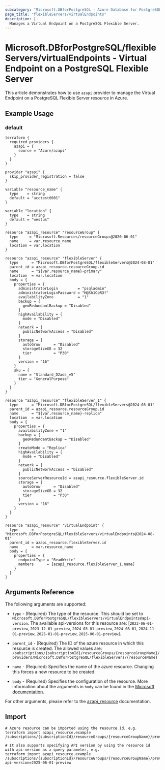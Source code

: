```yaml
---
subcategory: "Microsoft.DBforPostgreSQL - Azure Database for PostgreSQL"
page_title: "flexibleServers/virtualEndpoints"
description: |-
  Manages a Virtual Endpoint on a PostgreSQL Flexible Server.
---
```


# Microsoft.DBforPostgreSQL/flexibleServers/virtualEndpoints - Virtual Endpoint on a PostgreSQL Flexible Server

This article demonstrates how to use `azapi` provider to manage the Virtual Endpoint on a PostgreSQL Flexible Server resource in Azure.

## Example Usage

### default

```hcl
terraform {
  required_providers {
    azapi = {
      source = "Azure/azapi"
    }
  }
}

provider "azapi" {
  skip_provider_registration = false
}

variable "resource_name" {
  type    = string
  default = "acctest0001"
}

variable "location" {
  type    = string
  default = "westus"
}

resource "azapi_resource" "resourceGroup" {
  type     = "Microsoft.Resources/resourceGroups@2020-06-01"
  name     = var.resource_name
  location = var.location
}

resource "azapi_resource" "flexibleServer" {
  type      = "Microsoft.DBforPostgreSQL/flexibleServers@2024-08-01"
  parent_id = azapi_resource.resourceGroup.id
  name      = "${var.resource_name}-primary"
  location  = var.location
  body = {
    properties = {
      administratorLogin         = "psqladmin"
      administratorLoginPassword = "H@Sh1CoR3!"
      availabilityZone           = "1"
      backup = {
        geoRedundantBackup = "Disabled"
      }
      highAvailability = {
        mode = "Disabled"
      }
      network = {
        publicNetworkAccess = "Disabled"
      }
      storage = {
        autoGrow      = "Disabled"
        storageSizeGB = 32
        tier          = "P30"
      }
      version = "16"
    }
    sku = {
      name = "Standard_D2ads_v5"
      tier = "GeneralPurpose"
    }
  }
}

resource "azapi_resource" "flexibleServer_1" {
  type      = "Microsoft.DBforPostgreSQL/flexibleServers@2024-08-01"
  parent_id = azapi_resource.resourceGroup.id
  name      = "${var.resource_name}-replica"
  location  = var.location
  body = {
    properties = {
      availabilityZone = "1"
      backup = {
        geoRedundantBackup = "Disabled"
      }
      createMode = "Replica"
      highAvailability = {
        mode = "Disabled"
      }
      network = {
        publicNetworkAccess = "Disabled"
      }
      sourceServerResourceId = azapi_resource.flexibleServer.id
      storage = {
        autoGrow      = "Disabled"
        storageSizeGB = 32
        tier          = "P30"
      }
      version = "16"
    }
  }
}

resource "azapi_resource" "virtualEndpoint" {
  type      = "Microsoft.DBforPostgreSQL/flexibleServers/virtualEndpoints@2024-08-01"
  parent_id = azapi_resource.flexibleServer.id
  name      = var.resource_name
  body = {
    properties = {
      endpointType = "ReadWrite"
      members      = [azapi_resource.flexibleServer_1.name]
    }
  }
}

```



## Arguments Reference

The following arguments are supported:

* `type` - (Required) The type of the resource. This should be set to `Microsoft.DBforPostgreSQL/flexibleServers/virtualEndpoints@api-version`. The available api-versions for this resource are: [`2023-06-01-preview`, `2023-12-01-preview`, `2024-03-01-preview`, `2024-08-01`, `2024-11-01-preview`, `2025-01-01-preview`, `2025-06-01-preview`].

* `parent_id` - (Required) The ID of the azure resource in which this resource is created. The allowed values are:  
  `/subscriptions/{subscriptionId}/resourceGroups/{resourceGroupName}/providers/Microsoft.DBforPostgreSQL/flexibleServers/{resourceName}`

* `name` - (Required) Specifies the name of the azure resource. Changing this forces a new resource to be created.

* `body` - (Required) Specifies the configuration of the resource. More information about the arguments in `body` can be found in the [Microsoft documentation](https://learn.microsoft.com/en-us/azure/templates/Microsoft.DBforPostgreSQL/flexibleServers/virtualEndpoints?pivots=deployment-language-terraform).

For other arguments, please refer to the [azapi_resource](https://registry.terraform.io/providers/Azure/azapi/latest/docs/resources/resource) documentation.

## Import

 ```shell
 # Azure resource can be imported using the resource id, e.g.
 terraform import azapi_resource.example /subscriptions/{subscriptionId}/resourceGroups/{resourceGroupName}/providers/Microsoft.DBforPostgreSQL/flexibleServers/{resourceName}/virtualEndpoints/{resourceName}
 
 # It also supports specifying API version by using the resource id with api-version as a query parameter, e.g.
 terraform import azapi_resource.example /subscriptions/{subscriptionId}/resourceGroups/{resourceGroupName}/providers/Microsoft.DBforPostgreSQL/flexibleServers/{resourceName}/virtualEndpoints/{resourceName}?api-version=2025-06-01-preview
 ```
